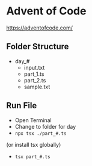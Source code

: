 # Advent of Code

https://adventofcode.com/

## Folder Structure

- day\_#
  - input.txt
  - part_1.ts
  - part_2.ts
  - sample.txt

## Run File

- Open Terminal
- Change to folder for day
- `npx tsx ./part_#.ts`

(or install tsx globally)

- `tsx part_#.ts`
